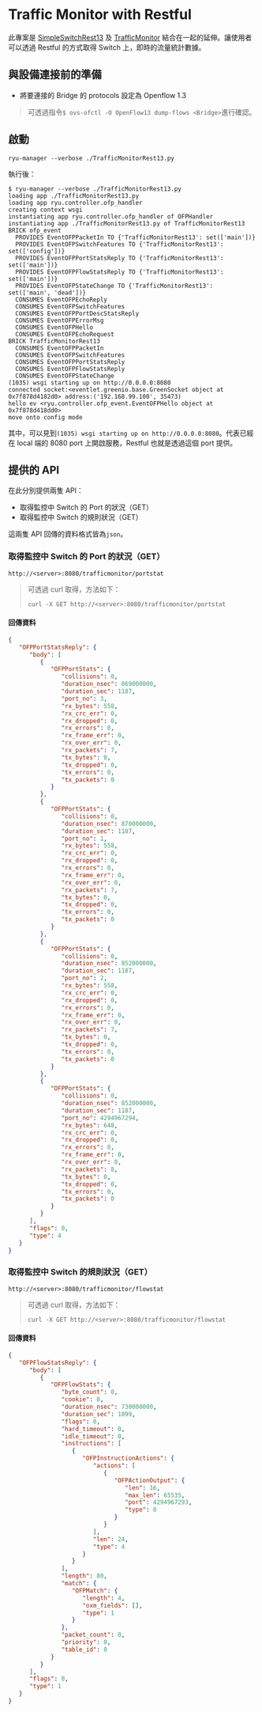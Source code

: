 # Traffic Monitor with Restful

此專案是 [SimpleSwitchRest13](https://github.com/YanHaoChen/Learning-SDN/tree/master/Controller/Ryu/SimpleSwitchRest13) 及 [TrafficMonitor](https://github.com/YanHaoChen/Learning-SDN/tree/master/Controller/Ryu/TrafficMonitor) 結合在一起的延伸。讓使用者可以透過 Restful 的方式取得 Switch 上，即時的流量統計數據。

## 與設備連接前的準備

* 將要連接的 Bridge 的 protocols 設定為 Openflow 1.3

> 可透過指令```$ ovs-ofctl -O OpenFlow13 dump-flows <Bridge>```進行確認。


## 啟動

```shell
ryu-manager --verbose ./TrafficMonitorRest13.py
```
執行後：

```shell
$ ryu-manager --verbose ./TrafficMonitorRest13.py
loading app ./TrafficMonitorRest13.py
loading app ryu.controller.ofp_handler
creating context wsgi
instantiating app ryu.controller.ofp_handler of OFPHandler
instantiating app ./TrafficMonitorRest13.py of TrafficMonitorRest13
BRICK ofp_event
  PROVIDES EventOFPPacketIn TO {'TrafficMonitorRest13': set(['main'])}
  PROVIDES EventOFPSwitchFeatures TO {'TrafficMonitorRest13': set(['config'])}
  PROVIDES EventOFPPortStatsReply TO {'TrafficMonitorRest13': set(['main'])}
  PROVIDES EventOFPFlowStatsReply TO {'TrafficMonitorRest13': set(['main'])}
  PROVIDES EventOFPStateChange TO {'TrafficMonitorRest13': set(['main', 'dead'])}
  CONSUMES EventOFPEchoReply
  CONSUMES EventOFPSwitchFeatures
  CONSUMES EventOFPPortDescStatsReply
  CONSUMES EventOFPErrorMsg
  CONSUMES EventOFPHello
  CONSUMES EventOFPEchoRequest
BRICK TrafficMonitorRest13
  CONSUMES EventOFPPacketIn
  CONSUMES EventOFPSwitchFeatures
  CONSUMES EventOFPPortStatsReply
  CONSUMES EventOFPFlowStatsReply
  CONSUMES EventOFPStateChange
(1035) wsgi starting up on http://0.0.0.0:8080
connected socket:<eventlet.greenio.base.GreenSocket object at 0x7f878d4182d0> address:('192.168.99.100', 35473)
hello ev <ryu.controller.ofp_event.EventOFPHello object at 0x7f878d418dd0>
move onto config mode
```
其中，可以見到```(1035) wsgi starting up on http://0.0.0.0:8080```。代表已經在 local 端的 8080 port 上開啟服務，Restful 也就是透過這個 port 提供。

## 提供的 API
在此分別提供兩隻 API：

* 取得監控中 Switch 的 Port 的狀況（GET）
* 取得監控中 Switch 的規則狀況（GET）

這兩隻 API 回傳的資料格式皆為```json```。

### 取得監控中 Switch 的 Port 的狀況（GET）
```
http://<server>:8080/trafficmonitor/portstat
```
> 可透過 curl 取得，方法如下：
> ```
> curl -X GET http://<server>:8080/trafficmonitor/portstat
> ```

#### 回傳資料
```json
{
   "OFPPortStatsReply": {
      "body": [
         {
            "OFPPortStats": {
               "collisions": 0,
               "duration_nsec": 869000000,
               "duration_sec": 1187,
               "port_no": 3,
               "rx_bytes": 558,
               "rx_crc_err": 0,
               "rx_dropped": 0,
               "rx_errors": 0,
               "rx_frame_err": 0,
               "rx_over_err": 0,
               "rx_packets": 7,
               "tx_bytes": 0,
               "tx_dropped": 0,
               "tx_errors": 0,
               "tx_packets": 0
            }
         },
         {
            "OFPPortStats": {
               "collisions": 0,
               "duration_nsec": 870000000,
               "duration_sec": 1187,
               "port_no": 1,
               "rx_bytes": 558,
               "rx_crc_err": 0,
               "rx_dropped": 0,
               "rx_errors": 0,
               "rx_frame_err": 0,
               "rx_over_err": 0,
               "rx_packets": 7,
               "tx_bytes": 0,
               "tx_dropped": 0,
               "tx_errors": 0,
               "tx_packets": 0
            }
         },
         {
            "OFPPortStats": {
               "collisions": 0,
               "duration_nsec": 852000000,
               "duration_sec": 1187,
               "port_no": 2,
               "rx_bytes": 558,
               "rx_crc_err": 0,
               "rx_dropped": 0,
               "rx_errors": 0,
               "rx_frame_err": 0,
               "rx_over_err": 0,
               "rx_packets": 7,
               "tx_bytes": 0,
               "tx_dropped": 0,
               "tx_errors": 0,
               "tx_packets": 0
            }
         },
         {
            "OFPPortStats": {
               "collisions": 0,
               "duration_nsec": 852000000,
               "duration_sec": 1187,
               "port_no": 4294967294,
               "rx_bytes": 648,
               "rx_crc_err": 0,
               "rx_dropped": 0,
               "rx_errors": 0,
               "rx_frame_err": 0,
               "rx_over_err": 0,
               "rx_packets": 8,
               "tx_bytes": 0,
               "tx_dropped": 0,
               "tx_errors": 0,
               "tx_packets": 0
            }
         }
      ],
      "flags": 0,
      "type": 4
   }
}
```

### 取得監控中 Switch 的規則狀況（GET）
```
http://<server>:8080/trafficmonitor/flowstat
```
> 可透過 curl 取得，方法如下：
> ```
> curl -X GET http://<server>:8080/trafficmonitor/flowstat
> ```

#### 回傳資料
```json
{
   "OFPFlowStatsReply": {
      "body": [
         {
            "OFPFlowStats": {
               "byte_count": 0,
               "cookie": 0,
               "duration_nsec": 730000000,
               "duration_sec": 1099,
               "flags": 0,
               "hard_timeout": 0,
               "idle_timeout": 0,
               "instructions": [
                  {
                     "OFPInstructionActions": {
                        "actions": [
                           {
                              "OFPActionOutput": {
                                 "len": 16,
                                 "max_len": 65535,
                                 "port": 4294967293,
                                 "type": 0
                              }
                           }
                        ],
                        "len": 24,
                        "type": 4
                     }
                  }
               ],
               "length": 80,
               "match": {
                  "OFPMatch": {
                     "length": 4,
                     "oxm_fields": [],
                     "type": 1
                  }
               },
               "packet_count": 0,
               "priority": 0,
               "table_id": 0
            }
         }
      ],
      "flags": 0,
      "type": 1
   }
}
```
